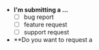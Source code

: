 * **I'm submitting a ...**
  * [ ] bug report
  * [ ] feature request
  * [ ] support request

* **Do you want to request a